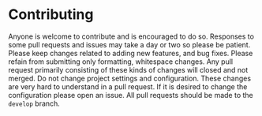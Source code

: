 # Contributing
Anyone is welcome to contribute and is encouraged to do so. Responses to some pull requests and issues may take a day or two so please be patient. Please keep changes related to adding new features, and bug fixes. Please refain from submitting only formatting, whitespace changes. Any pull request primarily consisting of these kinds of changes will closed and not merged. Do not change project settings and configuration. These changes are very hard to understand in a pull request. If it is desired to change the configuration please open an issue. All pull requests should be made to the `develop` branch.
